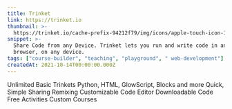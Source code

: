 ```yaml
---
title: Trinket
link: https://trinket.io
thumbnail: >-
  https://trinket.io/cache-prefix-94212f79/img/icons/apple-touch-icon-144x144-precomposed.png
snippet: >-
  Share Code from any Device. Trinket lets you run and write code in any
  browser, on any device.
tags: ["course-builder", "teaching", "playground", " web-development"]
createdAt: 2021-10-14T00:00:00.000Z
---
```

Unlimited Basic Trinkets
Python, HTML, GlowScript, Blocks and more
Quick, Simple Sharing
Remixing
Customizable Code Editor
Downloadable Code
Free Activities
Custom Courses